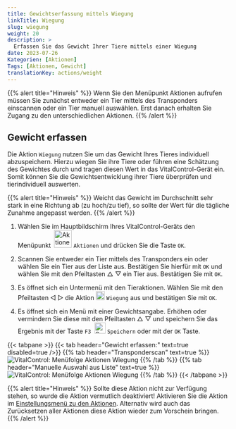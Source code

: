 ```yaml
---
title: Gewichtserfassung mittels Wiegung
linkTitle: Wiegung
slug: wiegung
weight: 20
description: >
  Erfassen Sie das Gewicht Ihrer Tiere mittels einer Wiegung
date: 2023-07-26
Kategorien: [Aktionen]
Tags: [Aktionen, Gewicht]
translationKey: actions/weight
---
```

{{% alert title="Hinweis" %}}
Wenn Sie den Menüpunkt Aktionen aufrufen müssen Sie zunächst entweder ein Tier mittels des Transponders einscannen oder ein Tier manuell auswählen. Erst danach erhalten Sie Zugang zu den unterschiedlichen Aktionen.
{{% /alert %}}

## Gewicht erfassen

Die Aktion `Wiegung` nutzen Sie um das Gewicht Ihres Tieres individuell abzuspeichern. Hierzu wiegen Sie ihre Tiere oder führen eine Schätzung des Gewichtes durch und tragen diesen Wert in das VitalControl-Gerät ein. Somit können Sie die Gewichtsentwicklung ihrer Tiere überprüfen und tierindividuell auswerten.

{{% alert title="Hinweis" %}}
Weicht das Gewicht im Durchschnitt sehr stark in eine Richtung ab (zu hoch/zu tief), so sollte der Wert für die tägliche Zunahme angepasst werden.
{{% /alert %}}

1.  Wählen Sie im Hauptbildschirm Ihres VitalControl-Geräts den Menüpunkt &nbsp;<img src="/icons/actions.svg" width="40" align="bottom" alt="Aktionen" /> `Aktionen` und drücken Sie die Taste `OK`.

2. Scannen Sie entweder ein Tier mittels des Transponders ein oder wählen Sie ein Tier aus der Liste aus. Bestätigen Sie hierfür mit `OK` und wählen Sie mit den Pfeiltasten △ ▽ ein Tier aus. Bestätigen Sie mit `OK`.

3. Es öffnet sich ein Untermenü mit den Tieraktionen. Wählen Sie mit den Pfeiltasten ◁ ▷ die Aktion <img src="/icons/actions/weight.svg" width="20" align="bottom" alt="Wiegung" /> `Wiegung` aus und bestätigen Sie mit `OK`.

4. Es öffnet sich ein Menü mit einer Gewichtsangabe. Erhöhen oder vermindern Sie diese mit den Pfeiltasten △ ▽ und speichern Sie das Ergebnis mit der Taste `F3` &nbsp;<img src="/icons/footer/save.svg" width="25" align="bottom" alt="Speichern" /> `Speichern` oder mit der `OK` Taste.

{{< tabpane >}}
{{< tab header="Gewicht erfassen:" text=true disabled=true />}}
{{% tab header="Transponderscan" text=true %}}
   ![VitalControl: Menüfolge Aktionen Wiegung](../bilder/wiegung.png "Wiegung durchführen")
{{% /tab %}}
{{% tab header="Manuelle Auswahl aus Liste" text=true %}}
   ![VitalControl: Menüfolge Aktionen Wiegung](../bilder/wiegung-manuelle-auswahl.png "Wiegung durchführen")
{{% /tab %}}
{{< /tabpane >}}


{{% alert title="Hinweis" %}}
Sollte diese Aktion nicht zur Verfügung stehen, so wurde die Aktion vermutlich deaktiviert! Aktivieren Sie die Aktion im [Einstellungsmenü zu den Aktionen](/docs/aktionen/einstellungen/). Alternativ wird auch das Zurücksetzen aller Aktionen diese Aktion wieder zum Vorschein bringen.
{{% /alert %}}
